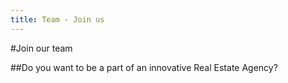 ```yaml
---
title: Team - Join us
---
```




#Join our team

##Do you want to be a part of an innovative Real Estate Agency?